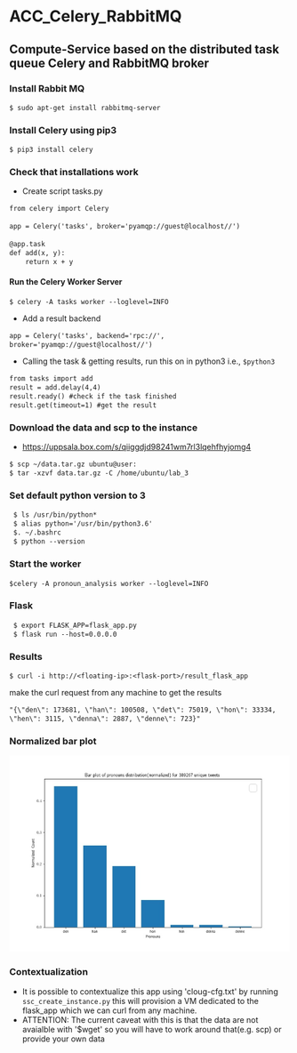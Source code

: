 # ACC_Celery_RabbitMQ
## Compute-Service based on the distributed task queue Celery and RabbitMQ broker

### Install Rabbit MQ
```
$ sudo apt-get install rabbitmq-server 
```

### Install Celery using pip3
```
$ pip3 install celery
```
### Check that installations work

* Create script tasks.py

```
from celery import Celery

app = Celery('tasks', broker='pyamqp://guest@localhost//')

@app.task
def add(x, y):
    return x + y
```
#### Run the Celery Worker Server
```
$ celery -A tasks worker --loglevel=INFO
```
* Add a result backend
```
app = Celery('tasks', backend='rpc://', broker='pyamqp://guest@localhost//')
```
* Calling the task & getting results, run this on in python3 i.e., ```$python3``` 
 ```
 from tasks import add
 result = add.delay(4,4) 
 result.ready() #check if the task finished
 result.get(timeout=1) #get the result
```

### Download the data and scp to the instance

* https://uppsala.box.com/s/qiiggdjd98241wm7rl3lqehfhyjomg4
``` 
$ scp ~/data.tar.gz ubuntu@user:
$ tar -xzvf data.tar.gz -C /home/ubuntu/lab_3
```

### Set default python version to 3
``` 
 $ ls /usr/bin/python* 
 $ alias python='/usr/bin/python3.6' 
 $. ~/.bashrc 
 $ python --version
```
### Start the worker 
```
$celery -A pronoun_analysis worker --loglevel=INFO
```
### Flask 
```
 $ export FLASK_APP=flask_app.py
 $ flask run --host=0.0.0.0
```
### Results
```
$ curl -i http://<floating-ip>:<flask-port>/result_flask_app
```
make the curl request from any machine to get the results

```
"{\"den\": 173681, \"han\": 100508, \"det\": 75019, \"hon\": 33334, \"hen\": 3115, \"denna\": 2887, \"denne\": 723}"
```
### Normalized bar plot

![Pronoun Analysis Bar Chart ](Bar_chart.jpg)


### Contextualization 
* It is possible to contextualize this app using 'cloug-cfg.txt' by running `ssc_create_instance.py` this will provision a VM dedicated to the flask_app which we can curl from any machine.
* ATTENTION: The current caveat with this is that the data are not avaialble with '$wget' so you will have to work around that(e.g. scp) or provide your own data
